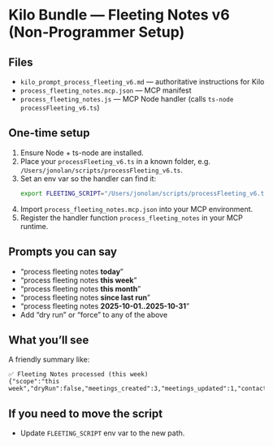
# Kilo Bundle — Fleeting Notes v6 (Non‑Programmer Setup)

## Files
- `kilo_prompt_process_fleeting_v6.md` — authoritative instructions for Kilo
- `process_fleeting_notes.mcp.json` — MCP manifest
- `process_fleeting_notes.js` — MCP Node handler (calls `ts-node processFleeting_v6.ts`)

## One-time setup
1. Ensure Node + ts-node are installed.
2. Place your `processFleeting_v6.ts` in a known folder, e.g. `/Users/jonolan/scripts/processFleeting_v6.ts`.
3. Set an env var so the handler can find it:
   ```bash
   export FLEETING_SCRIPT="/Users/jonolan/scripts/processFleeting_v6.ts"
   ```
4. Import `process_fleeting_notes.mcp.json` into your MCP environment.
5. Register the handler function `process_fleeting_notes` in your MCP runtime.

## Prompts you can say
- “process fleeting notes **today**”
- “process fleeting notes **this week**”
- “process fleeting notes **this month**”
- “process fleeting notes **since last run**”
- “process fleeting notes **2025-10-01..2025-10-31**”
- Add “dry run” or “force” to any of the above

## What you’ll see
A friendly summary like:
```
✅ Fleeting Notes processed (this week)
{"scope":"this week","dryRun":false,"meetings_created":3,"meetings_updated":1,"contacts_created":4,"contacts_updated":2,"contacts_triaged":1,"company_hubs_created":1,"tasks_added":11,"tasks_moved_to_completed":3,"skipped_notes":5,"processed_notes":12}
```

## If you need to move the script
- Update `FLEETING_SCRIPT` env var to the new path.